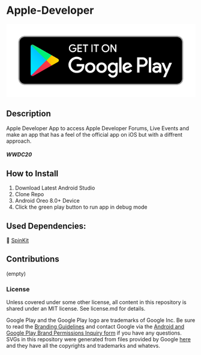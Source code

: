 # Apple-Developer

[![Download On Playstore](https://github.com/AhmadTakkoush/Apple-Developer/blob/master/google-play-badge.png)](https://play.google.com/store/apps/details?id=com.ahmadtakkoush.appledeveloper)

## Description

Apple Developer App to access Apple Developer Forums, Live Events and make an app that has a feel of the official app on iOS but with a diffrent approach.

##### WWDC20

## How to Install

1) Download Latest Android Studio
2) Clone Repo
2) Android Oreo 8.0+ Device
3) Click the green play button to run app in debug mode

## Used Dependencies:
🔮 [SpinKit](https://github.com/ybq/Android-SpinKit)

## Contributions
(empty)

### License

Unless covered under some other license, all content in this repository is shared under an MIT license. See license.md for details.

Google Play and the Google Play logo are trademarks of Google Inc. Be sure to read the [Branding Guidelines](https://developer.android.com/distribute/marketing-tools/brand-guidelines) and contact Google via the [Android and Google Play Brand Permissions Inquiry form](https://support.google.com/contact/partner_brand_approval?visit_id=637282630552674508-1044413625&rd=1) if you have any questions. SVGs in this repository were generated from files provided by Google [here](https://play.google.com/intl/en_us/badges/) and they have all the copyrights and trademarks and whatevs.

